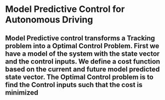 # Model Predictive Control for Autonomous Driving

## Model Predictive control transforms a Tracking problem into a Optimal Control Problem. First we have a model of the system with the state vector and the control inputs. We define a cost function based on the current and future model predicted state vector. The Optimal Control problem is to find the Control inputs such that the cost is minimized
